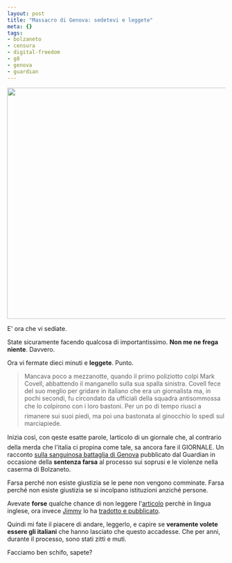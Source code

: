 ```yaml
--- 
layout: post
title: "Massacro di Genova: sedetevi e leggete"
meta: {}
tags: 
- bolzaneto
- censura
- digital-freedom
- g8
- genova
- guardian
---
```

<img alt="" src="http://farm4.static.flickr.com/3074/2668708101_a03a482ae4_o.gif" class="aligncenter" width="550" height="534" />

E' ora che vi sediate.  
  
State sicuramente facendo qualcosa di importantissimo. **Non me ne frega niente**. Davvero.  
  
Ora vi fermate dieci minuti e **leggete**. Punto.  
  
> Mancava poco a mezzanotte, quando il primo poliziotto colpì Mark Covell, abbattendo il manganello sulla sua spalla sinistra. Covell fece del suo meglio per gridare in italiano che era un giornalista ma, in pochi secondi, fu circondato da ufficiali della squadra antisommossa che lo colpirono con i loro bastoni. Per un po di tempo riuscì a rimanere sui suoi piedi, ma poi una bastonata al ginocchio lo spedì sul marciapiede.  
  
Inizia così, con qeste esatte parole,  larticolo di un giornale che, al contrario della merda che l'italia ci propina come tale, sa ancora fare il GIORNALE. Un racconto [sulla sanguinosa battaglia di Genova](http://www.guardian.co.uk/world/2008/jul/17/italy.g8) pubblicato dal Guardian in occasione della **sentenza farsa** al processo sui soprusi e le violenze nella caserma di Bolzaneto.  
  
Farsa perché non esiste giustizia se le pene non vengono comminate. Farsa perché non esiste giustizia se si incolpano istituzioni anziché persone.  
  
Avevate **forse** qualche chance di non leggere l'[articolo](http://www.guardian.co.uk/world/2008/jul/17/italy.g8) perchè in lingua inglese, ora invece [Jimmy](http://7girello.net/2008/07/macellerie-messicane/) lo ha [tradotto e pubblicato](http://7girello.net/2008/07/macellerie-messicane/).  
  
Quindi mi fate il piacere di andare, leggerlo, e capire se **veramente volete essere gli italiani** che hanno lasciato che questo accadesse. Che per anni, durante il processo, sono stati zitti e muti.  
  
Facciamo ben schifo, sapete?  
  
<object width="535" height="400"><param name="movie" value="http://www.youtube.com/v/5k-KaQp4cNk&rel=1"></param><param name="wmode" value="transparent"></param><embed src="http://www.youtube.com/v/5k-KaQp4cNk&rel=1" type="application/x-shockwave-flash" wmode="transparent" width="535" height="400"></embed></object>

 
